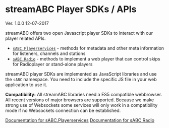 # streamABC Player SDKs / APIs

Ver. 1.0.0 12-07-2017

streamABC offers two open Javascript player SDKs to interact with our player related APIs.

* [`sABC.Playerservices`](./Docs-Playerservices.md) - methods for metadata and other meta information for listeners, channels and stations
* [`sABC.Radio`](./Docs-Playerservices.md) - methods to implement a web player that can control skips for Radioplayer or stand-alone players

streamABC player SDKs are implemented as JavaScript libraries and use the `sABC` namespace. You need to include the specific JS file in your web application to use it.

**Compatibility:** All streamABC libraries need a ES5 compatible webbrowser. All recent versions of major browsers are supported. Because we make strong use of Websockets some services will only work in a compatibility mode if no Websockets connection can be established.

[Documentation for sABC.Playerservices](./Docs-Playerservices.md)
[Documentation for sABC.Radio](./Docs-Radio.md)